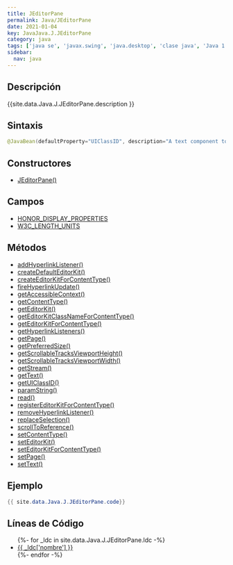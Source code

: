 ```yaml
---
title: JEditorPane
permalink: Java/JEditorPane
date: 2021-01-04
key: JavaJava.J.JEditorPane
category: java
tags: ['java se', 'javax.swing', 'java.desktop', 'clase java', 'Java 1.2']
sidebar: 
  nav: java
---
```


## Descripción
{{site.data.Java.J.JEditorPane.description }}

## Sintaxis
~~~java
@JavaBean(defaultProperty="UIClassID", description="A text component to edit various types of content.") public class JEditorPane extends JTextComponent
~~~

## Constructores
* [JEditorPane()](/Java/JEditorPane/JEditorPane/)

## Campos
* [HONOR_DISPLAY_PROPERTIES](/Java/JEditorPane/HONOR_DISPLAY_PROPERTIES)
* [W3C_LENGTH_UNITS](/Java/JEditorPane/W3C_LENGTH_UNITS)

## Métodos
* [addHyperlinkListener()](/Java/JEditorPane/addHyperlinkListener)
* [createDefaultEditorKit()](/Java/JEditorPane/createDefaultEditorKit)
* [createEditorKitForContentType()](/Java/JEditorPane/createEditorKitForContentType)
* [fireHyperlinkUpdate()](/Java/JEditorPane/fireHyperlinkUpdate)
* [getAccessibleContext()](/Java/JEditorPane/getAccessibleContext)
* [getContentType()](/Java/JEditorPane/getContentType)
* [getEditorKit()](/Java/JEditorPane/getEditorKit)
* [getEditorKitClassNameForContentType()](/Java/JEditorPane/getEditorKitClassNameForContentType)
* [getEditorKitForContentType()](/Java/JEditorPane/getEditorKitForContentType)
* [getHyperlinkListeners()](/Java/JEditorPane/getHyperlinkListeners)
* [getPage()](/Java/JEditorPane/getPage)
* [getPreferredSize()](/Java/JEditorPane/getPreferredSize)
* [getScrollableTracksViewportHeight()](/Java/JEditorPane/getScrollableTracksViewportHeight)
* [getScrollableTracksViewportWidth()](/Java/JEditorPane/getScrollableTracksViewportWidth)
* [getStream()](/Java/JEditorPane/getStream)
* [getText()](/Java/JEditorPane/getText)
* [getUIClassID()](/Java/JEditorPane/getUIClassID)
* [paramString()](/Java/JEditorPane/paramString)
* [read()](/Java/JEditorPane/read)
* [registerEditorKitForContentType()](/Java/JEditorPane/registerEditorKitForContentType)
* [removeHyperlinkListener()](/Java/JEditorPane/removeHyperlinkListener)
* [replaceSelection()](/Java/JEditorPane/replaceSelection)
* [scrollToReference()](/Java/JEditorPane/scrollToReference)
* [setContentType()](/Java/JEditorPane/setContentType)
* [setEditorKit()](/Java/JEditorPane/setEditorKit)
* [setEditorKitForContentType()](/Java/JEditorPane/setEditorKitForContentType)
* [setPage()](/Java/JEditorPane/setPage)
* [setText()](/Java/JEditorPane/setText)

## Ejemplo
~~~java
{{ site.data.Java.J.JEditorPane.code}}
~~~

## Líneas de Código
<ul>
{%- for _ldc in site.data.Java.J.JEditorPane.ldc -%}
   <li>
       <a href="{{_ldc['url'] }}">{{ _ldc['nombre'] }}</a>
   </li>
{%- endfor -%}
</ul>
